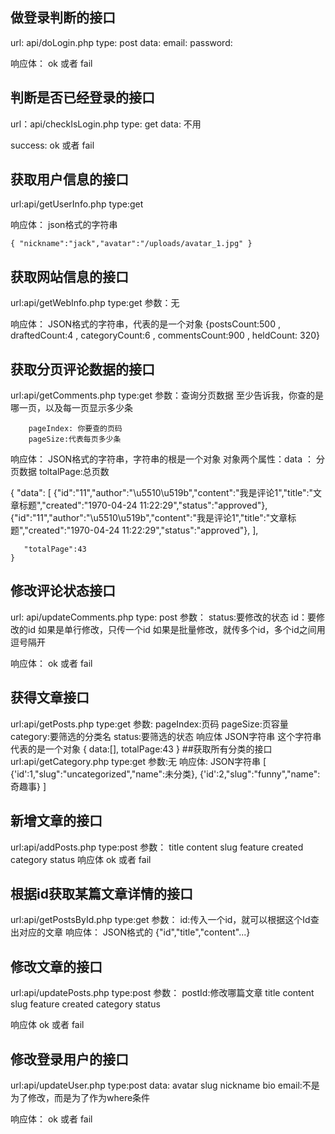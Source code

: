 ## 做登录判断的接口

url:  api/doLogin.php
type: post
data: 
    email:
    password:

响应体：
    ok 或者 fail


## 判断是否已经登录的接口
url：api/checkIsLogin.php
type: get
data:
    不用

success:
    ok 或者 fail


## 获取用户信息的接口
url:api/getUserInfo.php
type:get

响应体：
    json格式的字符串

    { "nickname":"jack","avatar":"/uploads/avatar_1.jpg" }


## 获取网站信息的接口
url:api/getWebInfo.php
type:get
参数：无

响应体：
    JSON格式的字符串，代表的是一个对象
    {postsCount:500 , draftedCount:4 , categoryCount:6 , commentsCount:900 , heldCount: 320}

    

## 获取分页评论数据的接口
url:api/getComments.php
type:get
参数：查询分页数据
        至少告诉我，你查的是哪一页，以及每一页显示多少条
    
        pageIndex: 你要查的页码
        pageSize:代表每页多少条

响应体：
    JSON格式的字符串，字符串的根是一个对象
    对象两个属性：data ： 分页数据
                toltalPage:总页数

   {
       "data":
            [
                {"id":"11","author":"\u5510\u519b","content":"我是评论1","title":"文章标题","created":"1970-04-24 11:22:29","status":"approved"},
                 {"id":"11","author":"\u5510\u519b","content":"我是评论1","title":"文章标题","created":"1970-04-24 11:22:29","status":"approved"},
            ],

       "totalPage":43
    }


## 修改评论状态接口
url:  api/updateComments.php
type: post
参数：
    status:要修改的状态
    id：要修改的id
            如果是单行修改，只传一个id
            如果是批量修改，就传多个id，多个id之间用逗号隔开

响应体：
    ok 或者 fail


## 获得文章接口
url:api/getPosts.php
type:get
参数:
    pageIndex:页码
    pageSize:页容量
    category:要筛选的分类名
    status:要筛选的状态
响应体
    JSON字符串
    这个字符串代表的是一个对象
    {
        data:[],
        totalPage:43
    }
##获取所有分类的接口
url:api/getCategory.php
type:get
参数:无
响应体:
    JSON字符串
    [
        {'id':1,"slug":"uncategorized","name":未分类},
        {'id':2,"slug":"funny","name":奇趣事}
    ]
## 新增文章的接口
url:api/addPosts.php
type:post
参数：
    title
    content
    slug
    feature
    created
    category
    status
响应体
    ok 或者 fail

## 根据id获取某篇文章详情的接口
url:api/getPostsById.php
type:get
参数：
    id:传入一个id，就可以根据这个Id查出对应的文章
响应体：
    JSON格式的
    {"id","title","content"...}

## 修改文章的接口
url:api/updatePosts.php
type:post
参数：
    postId:修改哪篇文章
    title
    content
    slug
    feature
    created
    category
    status

响应体
    ok 或者 fail

## 修改登录用户的接口
url:api/updateUser.php
type:post
data:
    avatar
    slug
    nickname
    bio
    email:不是为了修改，而是为了作为where条件

响应体：
    ok 或者 fail